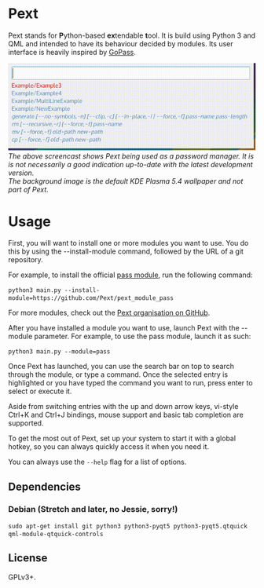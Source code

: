 # Pext
Pext stands for **P**ython-based **ex**tendable **t**ool. It is build using
Python 3 and QML and intended to have its behaviour decided by modules. Its user
interface is heavily inspired by [GoPass](https://github.com/cortex/gopass).

![Screencast](screencast.gif)  
*The above screencast shows Pext being used as a password manager. It is
is not necessarily a good indication up-to-date with the latest development
version.  
The background image is the default KDE Plasma 5.4 wallpaper and not
part of Pext.*

# Usage
First, you will want to install one or more modules you want to use. You do
this by using the --install-module command, followed by the URL of a git
repository.

For example, to install the official
[pass module](https://github.com/Pext/pext_module_pass), run the following
command:

    python3 main.py --install-module=https://github.com/Pext/pext_module_pass

For more modules, check out the
[Pext organisation on GitHub](https://github.com/Pext).

After you have installed a module you want to use, launch Pext with the
--module parameter. For example, to use the pass module, launch it as such:

    python3 main.py --module=pass

Once Pext has launched, you can use the search bar on top to search through the
module, or type a command. Once the selected entry is highlighted or you have
typed the command you want to run, press enter to select or execute it.

Aside from switching entries with the up and down arrow keys, vi-style Ctrl+K
and Ctrl+J bindings, mouse support and basic tab completion are supported.

To get the most out of Pext, set up your system to start it with a global
hotkey, so you can always quickly access it when you need it.

You can always use the `--help` flag for a list of options.

## Dependencies
### Debian (Stretch and later, no Jessie, sorry!)

    sudo apt-get install git python3 python3-pyqt5 python3-pyqt5.qtquick qml-module-qtquick-controls

## License
GPLv3+.

